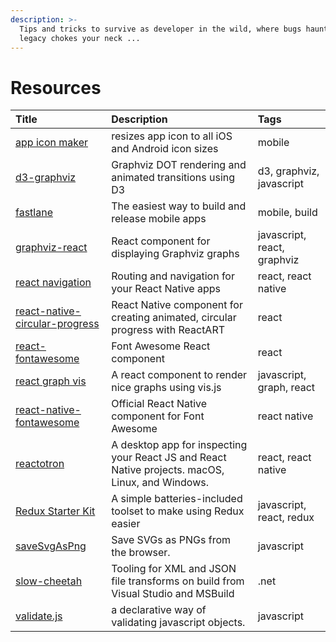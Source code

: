 ```yaml
---
description: >-
  Tips and tricks to survive as developer in the wild, where bugs haunt and
  legacy chokes your neck ...
---
```


# Resources

| Title | Description | Tags |
| :--- | :--- | :--- |
| [app icon maker](https://appiconmaker.co/) | resizes app icon to all iOS and Android icon sizes | mobile |
| [d3-graphviz](https://github.com/magjac/d3-graphviz) | Graphviz DOT rendering and animated transitions using D3 | d3, graphviz, javascript |
| [fastlane](https://fastlane.tools/) | The easiest way to build and release mobile apps | mobile, build |
| [graphviz-react](https://github.com/DomParfitt/graphviz-react) | React component for displaying Graphviz graphs | javascript, react, graphviz |
| [react navigation](https://reactnavigation.org/en/) | Routing and navigation for your React Native apps | react, react native |
| [react-native-circular-progress](https://github.com/bartgryszko/react-native-circular-progress) | React Native component for creating animated, circular progress with ReactART | react |
| [react-fontawesome](https://github.com/FortAwesome/react-fontawesome) | Font Awesome React component | react |
| [react graph vis](https://github.com/crubier/react-graph-vis) | A react component to render nice graphs using vis.js | javascript, graph, react |
| [react-native-fontawesome](https://github.com/FortAwesome/react-native-fontawesome) | Official React Native component for Font Awesome | react native |
| [reactotron](https://github.com/infinitered/reactotron) | A desktop app for inspecting your React JS and React Native projects. macOS, Linux, and Windows. | react, react native |
| [Redux Starter Kit](https://redux-starter-kit.js.org/) | A simple batteries-included toolset to make using Redux easier | javascript, react, redux |
| [saveSvgAsPng](https://github.com/exupero/saveSvgAsPng) | Save SVGs as PNGs from the browser. | javascript |
| [slow-cheetah](https://github.com/microsoft/slow-cheetah) | Tooling for XML and JSON file transforms on build from Visual Studio and MSBuild | .net |
| [validate.js](http://validatejs.org/) | a declarative way of validating javascript objects. | javascript |





